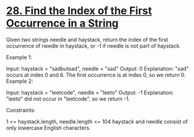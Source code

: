 # [28. Find the Index of the First Occurrence in a String](https://leetcode.com/problems/find-the-index-of-the-first-occurrence-in-a-string)

Given two strings needle and haystack, return the index of the first occurrence of needle in haystack, or -1 if needle is not part of haystack.

 

Example 1:

Input: haystack = "sadbutsad", needle = "sad"
Output: 0
Explanation: "sad" occurs at index 0 and 6.
The first occurrence is at index 0, so we return 0.
Example 2:

Input: haystack = "leetcode", needle = "leeto"
Output: -1
Explanation: "leeto" did not occur in "leetcode", so we return -1.
 

Constraints:

1 <= haystack.length, needle.length <= 104
haystack and needle consist of only lowercase English characters.
